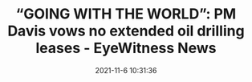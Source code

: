 ---
"title": "“GOING WITH THE WORLD”: PM Davis vows no extended oil drilling leases - EyeWitness News"
"date": "2021-11-6 10:31:36"
"feed_name": "GOOGLENEWSDRILLING"
"feed_website": "https://news.google.com/search?q=drilling%2Bincident&hl=en-US&gl=US&ceid=US:en"
"feed_rss": "https://news.google.com/rss/search?q=drilling%2Bincident&hl=en-US&gl=US&ceid=US:en"
"link": "https://ewnews.com/going-with-the-world-pm-davis-vows-no-extended-oil-drilling-leases"
"source": "{'href': 'https://ewnews.com', 'title': 'EyeWitness News'}"
"file": "_posts/2021-1-1-b386171f3a489231987bc1c1ab17ea4e08c6de6b.md"
"accident": "0"
"drilling": "0"
"dead": "0"
"injured": "0"
"arrested": "0"
"place": "unknown place"
"where": "unknown site"
"causes": "unknown"
"place_uri": "unknown place"
---